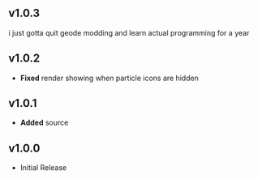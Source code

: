 ## v1.0.3
i just gotta quit geode modding and learn actual programming for a year

## v1.0.2
- **Fixed** render showing when particle icons are hidden

## v1.0.1
- **Added** source

## v1.0.0
- Initial Release